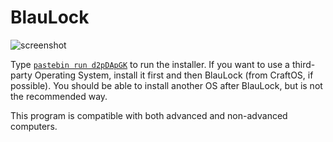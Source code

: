 # BlauLock

![screenshot](https://blaudev.es/res/screenshots/blaulock.png)

Type [`pastebin run d2pDApGK`](http://pastebin.com/d2pDApGK) to run the installer. If you want to use a third-party Operating System, install it first and then BlauLock (from CraftOS, if possible). You should be able to install another OS after BlauLock, but is not the recommended way.

This program is compatible with both advanced and non-advanced computers.
